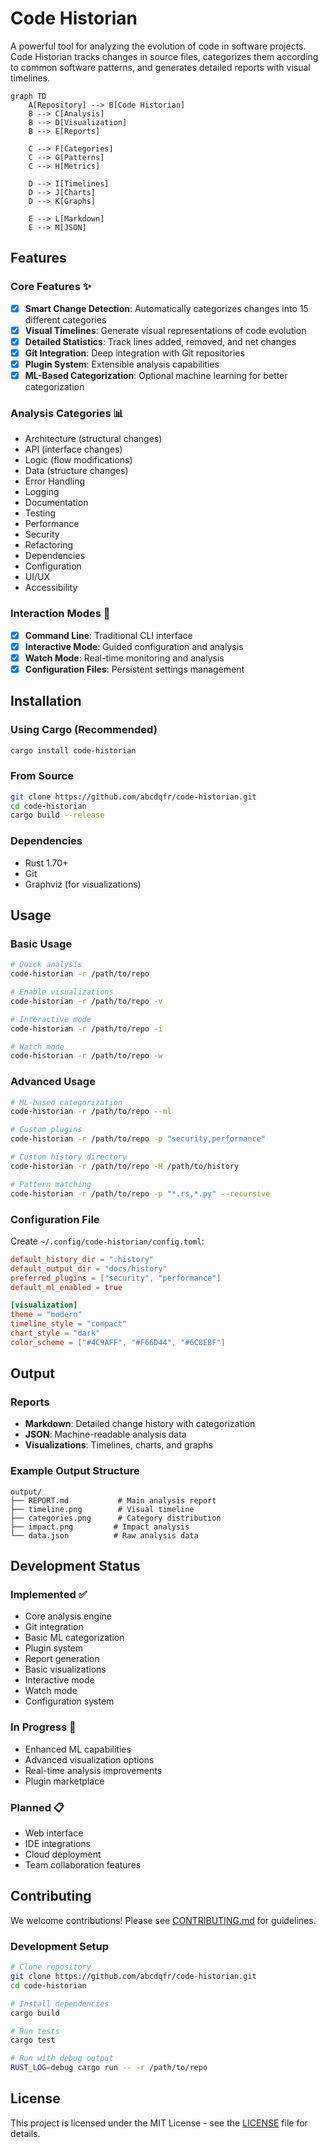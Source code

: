 # Code Historian

A powerful tool for analyzing the evolution of code in software projects. Code Historian tracks changes in source files, categorizes them according to common software patterns, and generates detailed reports with visual timelines.

```mermaid
graph TD
    A[Repository] --> B[Code Historian]
    B --> C[Analysis]
    B --> D[Visualization]
    B --> E[Reports]
    
    C --> F[Categories]
    C --> G[Patterns]
    C --> H[Metrics]
    
    D --> I[Timelines]
    D --> J[Charts]
    D --> K[Graphs]
    
    E --> L[Markdown]
    E --> M[JSON]
```

## Features

### Core Features ✨
- [x] **Smart Change Detection**: Automatically categorizes changes into 15 different categories
- [x] **Visual Timelines**: Generate visual representations of code evolution
- [x] **Detailed Statistics**: Track lines added, removed, and net changes
- [x] **Git Integration**: Deep integration with Git repositories
- [x] **Plugin System**: Extensible analysis capabilities
- [x] **ML-Based Categorization**: Optional machine learning for better categorization

### Analysis Categories 📊
- Architecture (structural changes)
- API (interface changes)
- Logic (flow modifications)
- Data (structure changes)
- Error Handling
- Logging
- Documentation
- Testing
- Performance
- Security
- Refactoring
- Dependencies
- Configuration
- UI/UX
- Accessibility

### Interaction Modes 🔄
- [x] **Command Line**: Traditional CLI interface
- [x] **Interactive Mode**: Guided configuration and analysis
- [x] **Watch Mode**: Real-time monitoring and analysis
- [x] **Configuration Files**: Persistent settings management

## Installation

### Using Cargo (Recommended)
```bash
cargo install code-historian
```

### From Source
```bash
git clone https://github.com/abcdqfr/code-historian.git
cd code-historian
cargo build --release
```

### Dependencies
- Rust 1.70+
- Git
- Graphviz (for visualizations)

## Usage

### Basic Usage
```bash
# Quick analysis
code-historian -r /path/to/repo

# Enable visualizations
code-historian -r /path/to/repo -v

# Interactive mode
code-historian -r /path/to/repo -i

# Watch mode
code-historian -r /path/to/repo -w
```

### Advanced Usage
```bash
# ML-based categorization
code-historian -r /path/to/repo --ml

# Custom plugins
code-historian -r /path/to/repo -p "security,performance"

# Custom history directory
code-historian -r /path/to/repo -H /path/to/history

# Pattern matching
code-historian -r /path/to/repo -p "*.rs,*.py" --recursive
```

### Configuration File
Create `~/.config/code-historian/config.toml`:
```toml
default_history_dir = ".history"
default_output_dir = "docs/history"
preferred_plugins = ["security", "performance"]
default_ml_enabled = true

[visualization]
theme = "modern"
timeline_style = "compact"
chart_style = "dark"
color_scheme = ["#4C9AFF", "#F66D44", "#6C8EBF"]
```

## Output

### Reports
- **Markdown**: Detailed change history with categorization
- **JSON**: Machine-readable analysis data
- **Visualizations**: Timelines, charts, and graphs

### Example Output Structure
```
output/
├── REPORT.md           # Main analysis report
├── timeline.png        # Visual timeline
├── categories.png      # Category distribution
├── impact.png         # Impact analysis
└── data.json          # Raw analysis data
```

## Development Status

### Implemented ✅
- Core analysis engine
- Git integration
- Basic ML categorization
- Plugin system
- Report generation
- Basic visualizations
- Interactive mode
- Watch mode
- Configuration system

### In Progress 🚧
- Enhanced ML capabilities
- Advanced visualization options
- Real-time analysis improvements
- Plugin marketplace

### Planned 📋
- Web interface
- IDE integrations
- Cloud deployment
- Team collaboration features

## Contributing

We welcome contributions! Please see [CONTRIBUTING.md](CONTRIBUTING.md) for guidelines.

### Development Setup
```bash
# Clone repository
git clone https://github.com/abcdqfr/code-historian.git
cd code-historian

# Install dependencies
cargo build

# Run tests
cargo test

# Run with debug output
RUST_LOG=debug cargo run -- -r /path/to/repo
```

## License

This project is licensed under the MIT License - see the [LICENSE](LICENSE) file for details.